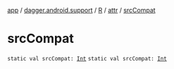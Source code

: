 [app](../../../index.md) / [dagger.android.support](../../index.md) / [R](../index.md) / [attr](index.md) / [srcCompat](./src-compat.md)

# srcCompat

`static val srcCompat: `[`Int`](https://kotlinlang.org/api/latest/jvm/stdlib/kotlin/-int/index.html)
`static val srcCompat: `[`Int`](https://kotlinlang.org/api/latest/jvm/stdlib/kotlin/-int/index.html)